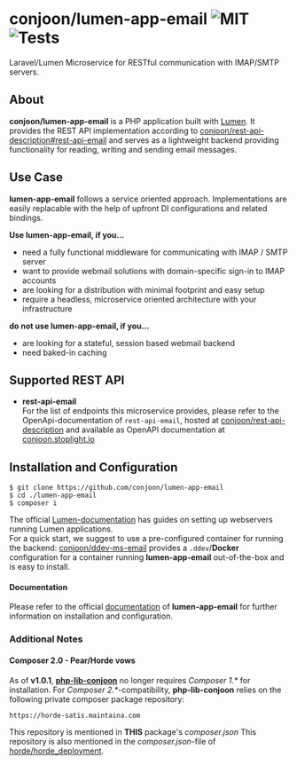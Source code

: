 # conjoon/lumen-app-email ![MIT](https://img.shields.io/github/license/conjoon/lumen-app-email) ![Tests](https://github.com/conjoon/lumen-app-email/actions/workflows/run.tests.yml/badge.svg)
Laravel/Lumen Microservice for RESTful communication with IMAP/SMTP servers.

## About
**conjoon/lumen-app-email** is a PHP application built with [Lumen](https://lumen.laravel.com).
It provides the REST API implementation according to [conjoon\/rest-api-description\#rest-api-email](conjoon/rest-api-description)
and serves as a lightweight backend providing functionality for reading, writing and sending email messages.

## Use Case

**lumen-app-email** follows a service oriented approach. Implementations are easily replacable with the help of upfront DI configurations and related bindings. 

**Use lumen-app-email, if you...**
- need a fully functional middleware for communicating with IMAP / SMTP server
- want to provide webmail solutions with domain-specific sign-in to IMAP accounts
- are looking for a distribution with minimal footprint and easy setup
- require a headless, microservice oriented architecture with your infrastructure 

**do not use lumen-app-email, if you...**
 - are looking for a stateful, session based webmail backend
 - need baked-in caching


## Supported REST API
* **rest-api-email**
  <br>For the list of endpoints this microservice provides, please refer to the OpenApi-documentation of `rest-api-email`,
  hosted at [conjoon/rest-api-description](https://github.com/conjoon/rest-api-description) and available as OpenAPI documentation at [conjoon.stoplight.io](https://conjoon.stoplight.io/docs/rest-api-description/)

## Installation and Configuration

```shell
$ git clone https://github.com/conjoon/lumen-app-email
$ cd ./lumen-app-email
$ composer i
```

The official [Lumen\-documentation](https://lumen.laravel.com/docs/) has guides on setting up webservers running Lumen applications. 
<br>
For a quick start, we suggest to use a pre-configured container for running the backend: [conjoon\/ddev-ms-email](conjoon/ddev-ms-email) provides a `.ddev`/**Docker** configuration for a container running **lumen-app-email** out-of-the-box and is easy to install.

#### Documentation
Please refer to the official [documentation](./docs) of **lumen-app-email** for further information on installation and configuration.


### Additional Notes
#### Composer 2.0 - Pear/Horde vows
As of **v1.0.1**, **[php-lib-conjoon](conjoon/php-lib-conjoon)** no longer requires _Composer 1.*_ for installation.
For _Composer 2.*_-compatibility, **php-lib-conjoon** relies on the following private composer
package repository:

```
https://horde-satis.maintaina.com
```
This repository is mentioned in **THIS** package's _composer.json_
This repository is also mentioned in the _composer.json_-file of
[horde\/horde_deployment](https://github.com/horde/horde-deployment/blob/master/composer.json).
